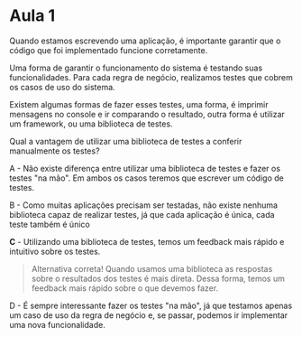 # Aula 1

Quando estamos escrevendo uma aplicação, é importante garantir que o código que foi implementado funcione corretamente.

Uma forma de garantir o funcionamento do sistema é testando suas funcionalidades. Para cada regra de negócio, realizamos testes que cobrem os casos de uso do sistema.

Existem algumas formas de fazer esses testes, uma forma, é imprimir mensagens no console e ir comparando o resultado, outra forma é utilizar um framework, ou uma biblioteca de testes.

Qual a vantagem de utilizar uma biblioteca de testes a conferir manualmente os testes?

A - Não existe diferença entre utilizar uma biblioteca de testes e fazer os testes "na mão". Em ambos os casos teremos que escrever um código de testes.

B - Como muitas aplicações precisam ser testadas, não existe nenhuma biblioteca capaz de realizar testes, já que cada aplicação é única, cada teste também é único

__C__ - Utilizando uma biblioteca de testes, temos um feedback mais rápido e intuitivo sobre os testes.
> Alternativa correta! Quando usamos uma biblioteca as respostas sobre o resultados dos testes é mais direta. Dessa forma, temos um feedback mais rápido sobre o que devemos fazer.

D - É sempre interessante fazer os testes "na mão", já que testamos apenas um caso de uso da regra de negócio e, se passar, podemos ir implementar uma nova funcionalidade.
